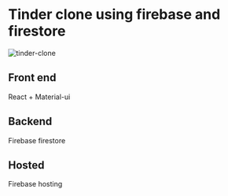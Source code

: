 # Tinder clone using firebase and firestore

![tinder-clone](https://i.imgur.com/WgAY1Jz.png)

## Front end
React + Material-ui

## Backend
Firebase firestore

## Hosted
Firebase hosting
